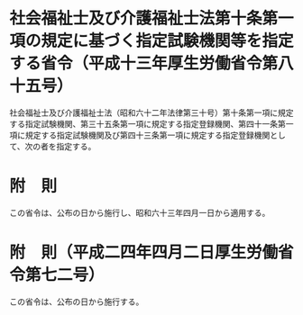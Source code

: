 # 社会福祉士及び介護福祉士法第十条第一項の規定に基づく指定試験機関等を指定する省令（平成十三年厚生労働省令第八十五号）
社会福祉士及び介護福祉士法（昭和六十二年法律第三十号）第十条第一項に規定する指定試験機関、第三十五条第一項に規定する指定登録機関、第四十一条第一項に規定する指定試験機関及び第四十三条第一項に規定する指定登録機関として、次の者を指定する。
# 附　則
この省令は、公布の日から施行し、昭和六十三年四月一日から適用する。
# 附　則（平成二四年四月二日厚生労働省令第七二号）
この省令は、公布の日から施行する。
